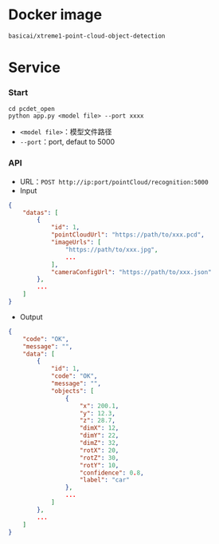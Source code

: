 # Docker image
`basicai/xtreme1-point-cloud-object-detection`

# Service
### Start
```shell
cd pcdet_open
python app.py <model file> --port xxxx
```
- `<model file>`：模型文件路径
- `--port`：port, defaut to 5000

### API
- URL：`POST http://ip:port/pointCloud/recognition:5000`
- Input

```json
{
    "datas": [
        {
            "id": 1,
            "pointCloudUrl": "https://path/to/xxx.pcd",
            "imageUrls": [
                "https://path/to/xxx.jpg",
                ...
            ],
            "cameraConfigUrl": "https://path/to/xxx.json"
        },
        ...
    ]
}
```
- Output

```json
{
    "code": "OK",
    "message": "",
    "data": [
        {
            "id": 1,
            "code": "OK",
            "message": "",
            "objects": [
                {
                    "x": 200.1,
                    "y": 12.3,
                    "z": 28.7,
                    "dimX": 12,
                    "dimY": 22,
                    "dimZ": 32,
                    "rotX": 20,
                    "rotZ": 30,
                    "rotY": 10,
                    "confidence": 0.8,
                    "label": "car"
                },
                ...
            ]
        },
        ...
    ]
}
```